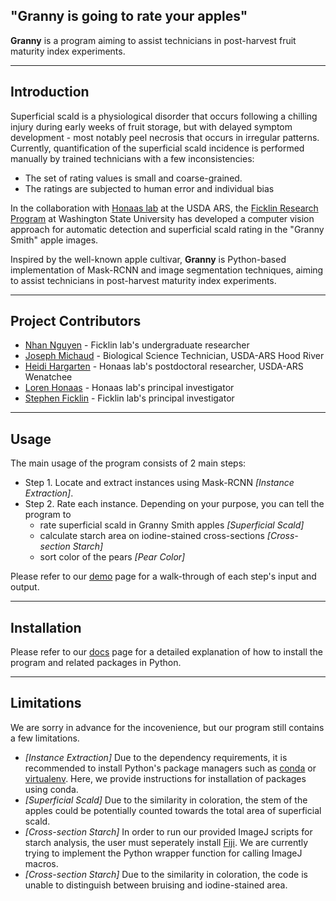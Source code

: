 ## "**Granny** is going to rate your apples"

**Granny** is a program aiming to assist technicians in post-harvest fruit maturity index experiments.

--- 

## Introduction

Superficial scald is a physiological disorder that occurs following a chilling injury during early weeks of fruit storage, but with delayed symptom development - most notably peel necrosis that occurs in irregular patterns. Currently, quantification of the superficial scald incidence is performed manually by trained technicians with a few inconsistencies:

- The set of rating values is small and coarse-grained.
- The ratings are subjected to human error and individual bias

In the collaboration with [Honaas lab](https://www.ars.usda.gov/pacific-west-area/wenatchee-wa/physiology-and-pathology-of-tree-fruits-research/people/loren-honaas/) at the USDA ARS, the [Ficklin Research Program](http://ficklinlab.cahnrs.wsu.edu/) at Washington State University has developed a computer vision approach for automatic detection and superficial scald rating in the "Granny Smith" apple images.

Inspired by the well-known apple cultivar, **Granny** is Python-based implementation of Mask-RCNN and image segmentation techniques, aiming to assist technicians in post-harvest maturity index experiments.

--- 

## Project Contributors

- [Nhan Nguyen](http://ficklinlab.cahnrs.wsu.edu/#people) - Ficklin lab's undergraduate researcher
- [Joseph Michaud](https://www.ars.usda.gov/people-locations/person/?person-id=57281) - Biological Science Technician, USDA-ARS Hood River
- [Heidi Hargarten](https://www.ars.usda.gov/people-locations/person?person-id=52227) - Honaas lab's postdoctoral researcher, USDA-ARS Wenatchee
- [Loren Honaas](https://www.ars.usda.gov/pacific-west-area/wenatchee-wa/physiology-and-pathology-of-tree-fruits-research/people/loren-honaas/) - Honaas lab's principal investigator
- [Stephen Ficklin](http://ficklinlab.cahnrs.wsu.edu/) - Ficklin lab's principal investigator

--- 

## Usage

The main usage of the program consists of 2 main steps:

- Step 1. Locate and extract instances using Mask-RCNN *[Instance Extraction]*.
- Step 2. Rate each instance. Depending on your purpose, you can tell the program to 
    - rate superficial scald in Granny Smith apples *[Superficial Scald]*
    - calculate starch area on iodine-stained cross-sections *[Cross-section Starch]*
    - sort color of the pears *[Pear Color]*

Please refer to our [demo](https://github.com/SystemsGenetics/granny/tree/master/demo) page for a walk-through of each step's input and output. 

--- 

## Installation 

Please refer to our [docs](https://github.com/SystemsGenetics/Granny/tree/master/docs) page for a detailed explanation of how to install the program and related packages in Python. 

--- 

## Limitations

We are sorry in advance for the incovenience, but our program still contains a few limitations.
- *[Instance Extraction]* Due to the dependency requirements, it is recommended to install Python's package managers such as [conda](https://www.anaconda.com/) or [virtualenv](https://pypi.org/project/virtualenv/). Here, we provide instructions for installation of packages using conda. 
- *[Superficial Scald]* Due to the similarity in coloration, the stem of the apples could be potentially counted towards the total area of superficial scald.
- *[Cross-section Starch]* In order to run our provided ImageJ scripts for starch analysis, the user must seperately install [Fiji](https://imagej.net/software/fiji/). We are currently trying to implement the Python wrapper function for calling ImageJ macros.
- *[Cross-section Starch]* Due to the similarity in coloration, the code is unable to distinguish between bruising and iodine-stained area. 

